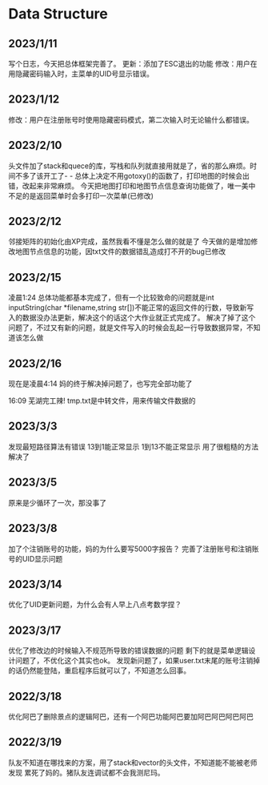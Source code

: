 # Data Structure
2023/1/11
-------------
写个日志，今天把总体框架完善了。
更新：添加了ESC退出的功能
修改：用户在用隐藏密码输入时，主菜单的UID号显示错误。

2023/1/12
--------------
修改：用户在注册账号时使用隐藏密码模式，第二次输入时无论输什么都错误。

2023/2/10
--------------------------
头文件加了stack和quece的库，写栈和队列就直接用就是了，省的那么麻烦。时间不多了该开工了- -
总体上决定不用gotoxy()的函数了，打印地图的时候会出错，改起来非常麻烦。
今天把地图打印和地图节点信息查询功能做了，唯一美中不足的是返回菜单时会多打印一次菜单(已修改)

2023/2/12
-----------------------------
邻接矩阵的初始化由XP完成，虽然我看不懂是怎么做的就是了
今天做的是增加修改地图节点信息的功能，因txt文件的数据错乱造成打不开的bug已修改

2023/2/15
-----------------------------
凌晨1:24 
总体功能都基本完成了，但有一个比较致命的问题就是int inputString(char *filename,string str[])不能正常的返回文件的行数，导致新写入的数据没办法更新，解决这个的话这个大作业就正式完成了。
解决了掉了这个问题了，不过又有新的问题，就是文件写入的时候会乱起一行导致数据异常，不知道该怎么做

2023/2/16
------------------------
现在是凌晨4:14
妈的终于解决掉问题了，也写完全部功能了

16:09
芜湖完工辣!
tmp.txt是中转文件，用来传输文件数据的

2023/3/3
-----------------------------
发现最短路径算法有错误
13到1能正常显示 1到13不能正常显示
用了很粗糙的方法解决了

2023/3/5
-------------------------------
原来是少循环了一次，那没事了

2023/3/8
--------------------------------
加了个注销账号的功能，妈的为什么要写5000字报告？
完善了注册账号和注销账号的UID显示问题

2023/3/14
---------------------------------
优化了UID更新问题，为什么会有人早上八点考数学捏？

2023/3/17
---------------------------------
优化了修改边的时候输入不规范所导致的错误数据的问题
剩下的就是菜单逻辑设计问题了，不优化这个其实也ok。
发现新问题了，如果user.txt末尾的账号注销掉的话仍然能登陆，重启程序后就可以了，不知道怎么回事。

2022/3/18
----------------------------------
优化阿巴了删除景点的逻辑阿巴，还有一个阿巴功能阿巴要加阿巴阿巴阿巴阿巴

2022/3/19
----------------------------------
队友不知道在哪找来的方案，用了stack和vector的头文件，不知道能不能被老师发现
累死了妈的。猪队友连调试都不会我测尼玛。
